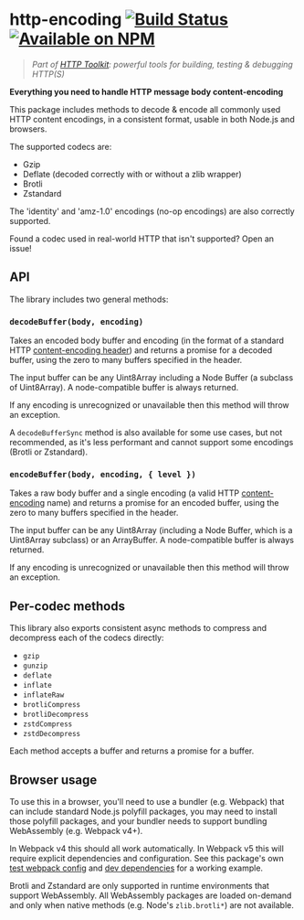 # http-encoding [![Build Status](https://github.com/httptoolkit/http-encoding/workflows/CI/badge.svg)](https://github.com/httptoolkit/http-encoding/actions) [![Available on NPM](https://img.shields.io/npm/v/http-encoding.svg)](https://npmjs.com/package/http-encoding)

> _Part of [HTTP Toolkit](https://httptoolkit.tech): powerful tools for building, testing & debugging HTTP(S)_

**Everything you need to handle HTTP message body content-encoding**

This package includes methods to decode & encode all commonly used HTTP content encodings, in a consistent format, usable in both Node.js and browsers.

The supported codecs are:
* Gzip
* Deflate (decoded correctly with or without a zlib wrapper)
* Brotli
* Zstandard

The 'identity' and 'amz-1.0' encodings (no-op encodings) are also correctly supported.

Found a codec used in real-world HTTP that isn't supported? Open an issue!

## API

The library includes two general methods:

### `decodeBuffer(body, encoding)`

Takes an encoded body buffer and encoding (in the format of a standard HTTP [content-encoding header](https://developer.mozilla.org/en-US/docs/Web/HTTP/Headers/Content-Encoding)) and returns a promise for a decoded buffer, using the zero to many buffers specified in the header.

The input buffer can be any Uint8Array including a Node Buffer (a subclass of Uint8Array). A node-compatible buffer is always returned.

If any encoding is unrecognized or unavailable then this method will throw an exception.

A `decodeBufferSync` method is also available for some use cases, but not recommended, as it's less performant and cannot support some encodings (Brotli or Zstandard).

### `encodeBuffer(body, encoding, { level })`

Takes a raw body buffer and a single encoding (a valid HTTP [content-encoding](https://developer.mozilla.org/en-US/docs/Web/HTTP/Headers/Content-Encoding) name) and returns a promise for an encoded buffer, using the zero to many buffers specified in the header.

The input buffer can be any Uint8Array (including a Node Buffer, which is a Uint8Array subclass) or an ArrayBuffer. A node-compatible buffer is always returned.

If any encoding is unrecognized or unavailable then this method will throw an exception.

## Per-codec methods

This library also exports consistent async methods to compress and decompress each of the codecs directly:

* `gzip`
* `gunzip`
* `deflate`
* `inflate`
* `inflateRaw`
* `brotliCompress`
* `brotliDecompress`
* `zstdCompress`
* `zstdDecompress`

Each method accepts a buffer and returns a promise for a buffer.

## Browser usage

To use this in a browser, you'll need to use a bundler (e.g. Webpack) that can include standard Node.js polyfill packages, you may need to install those polyfill packages, and your bundler needs to support bundling WebAssembly (e.g. Webpack v4+).

In Webpack v4 this should all work automatically. In Webpack v5 this will require explicit dependencies and configuration. See this package's own [test webpack config](./karma.conf.js#L14-L44) and [dev dependencies](./package.json) for a working example.

Brotli and Zstandard are only supported in runtime environments that support WebAssembly. All WebAssembly packages are loaded on-demand and only when native methods (e.g. Node's `zlib.brotli*`) are not available.
